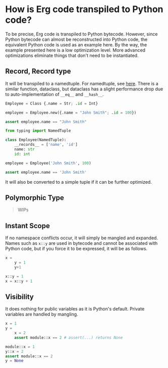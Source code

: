 # How is Erg code transpiled to Python code?

To be precise, Erg code is transpiled to Python bytecode.
However, since Python bytecode can almost be reconstructed into Python code, the equivalent Python code is used as an example here.
By the way, the example presented here is a low optimization level.
More advanced optimizations eliminate things that don't need to be instantiated.

## Record, Record type

It will be transpiled to a namedtuple.
For namedtuple, see [here](https://docs.python.org/3/library/collections.html#collections.namedtuple).
There is a similar function, dataclass, but dataclass has a slight performance drop due to auto-implementation of `__eq__` and `__hash__`.

```python
Employee = Class {.name = Str; .id = Int}

employee = Employee.new({.name = "John Smith"; .id = 100})

assert employee.name == "John Smith"
```

```python
from typing import NamedTuple

class Employee(NamedTuple):
    __records__ = ['name', 'id']
    name: str
    id: int

employee = Employee('John Smith', 100)

assert employee.name == 'John Smith'
```

It will also be converted to a simple tuple if it can be further optimized.

## Polymorphic Type

> WIPs

## Instant Scope

If no namespace conflicts occur, it will simply be mangled and expanded.
Names such as `x::y` are used in bytecode and cannot be associated with Python code, but if you force it to be expressed, it will be as follows.

```python
x =
    y = 1
    y+1
```

```python
x::y = 1
x = x::y + 1
```

## Visibility

It does nothing for public variables as it is Python's default.
Private variables are handled by mangling.

```python
x = 1
y =
    x = 2
    assert module::x == 2 # assert(...) returns None
```

```python
module::x = 1
y::x = 2
assert module::x == 2
y = None
```
